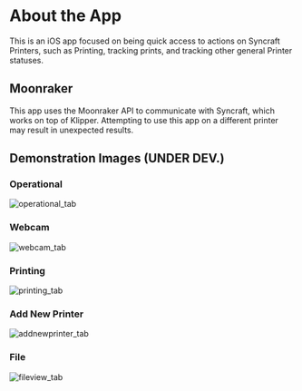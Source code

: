 # About the App
This is an iOS app focused on being quick access to actions on Syncraft Printers, such as Printing, tracking prints, and tracking other general Printer statuses.

## Moonraker
This app uses the Moonraker API to communicate with Syncraft, which works on top of Klipper.
Attempting to use this app on a different printer may result in unexpected results.

## Demonstration Images (UNDER DEV.)

### Operational
![operational_tab](https://github.com/rafaelSwi/iKlipper/assets/110249038/20065992-b49f-4ec1-813a-47663906a32d)

### Webcam
![webcam_tab](https://github.com/rafaelSwi/iKlipper/assets/110249038/b31a52f2-c21f-42c8-8d9f-6bde472b12a8)

### Printing
![printing_tab](https://github.com/rafaelSwi/iKlipper/assets/110249038/4fda95f2-5106-44b3-b0d5-641307e79259)

### Add New Printer
![addnewprinter_tab](https://github.com/rafaelSwi/iKlipper/assets/110249038/8afcdbec-f371-4bd8-9de4-7a01114179b5)

### File
![fileview_tab](https://github.com/rafaelSwi/iKlipper/assets/110249038/b27e9237-cf2c-4db8-a5dd-f9473b17703f)
